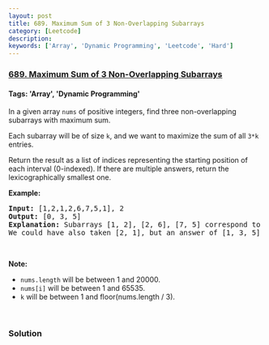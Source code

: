 ```yaml
---
layout: post
title: 689. Maximum Sum of 3 Non-Overlapping Subarrays
category: [Leetcode]
description: 
keywords: ['Array', 'Dynamic Programming', 'Leetcode', 'Hard']
---
```

### [689. Maximum Sum of 3 Non-Overlapping Subarrays](https://leetcode.com/problems/maximum-sum-of-3-non-overlapping-subarrays)

#### Tags: 'Array', 'Dynamic Programming'

<div class="content__u3I1 question-content__JfgR"><div><p>In a given array <code>nums</code> of positive integers, find three non-overlapping subarrays with maximum sum.</p>
<p>Each subarray will be of size <code>k</code>, and we want to maximize the sum of all <code>3*k</code> entries.</p>
<p>Return the result as a list of indices representing the starting position of each interval (0-indexed). If there are multiple answers, return the lexicographically smallest one.</p>
<p><b>Example:</b></p>
<pre><b>Input:</b> [1,2,1,2,6,7,5,1], 2
<b>Output:</b> [0, 3, 5]
<b>Explanation:</b> Subarrays [1, 2], [2, 6], [7, 5] correspond to the starting indices [0, 3, 5].
We could have also taken [2, 1], but an answer of [1, 3, 5] would be lexicographically larger.
</pre>
<p> </p>
<p><b>Note:</b></p>
<ul>
<li><code>nums.length</code> will be between 1 and 20000.</li>
<li><code>nums[i]</code> will be between 1 and 65535.</li>
<li><code>k</code> will be between 1 and floor(nums.length / 3).</li>
</ul>
<p> </p>
</div></div>

### Solution

